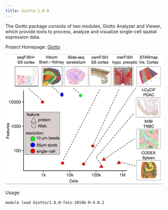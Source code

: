 ```yaml
---
title: Giotto-1.0.0
---
```

The Giotto package consists of two modules, Giotto Analyzer and Viewer, which provide tools to process, analyze and visualize single-cell spatial expression data.

Project Homepage: [Giotto](https://rubd.github.io/Giotto_site/)

![Giotto Logo](https://github.com/FredHutch/easybuild-life-sciences/blob/master/docs/assets/images/logos/Giotto.png?raw=true)


Usage:
```
module load Giotto/1.0.0-foss-2019b-R-4.0.2
```
